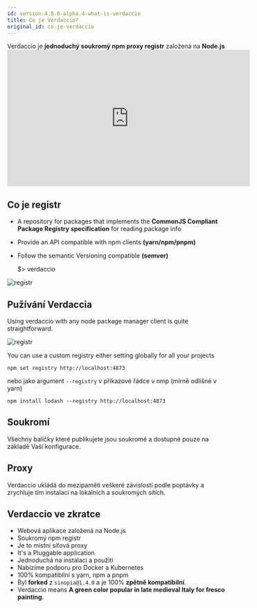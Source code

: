 ```yaml
---
id: version-4.0.0-alpha.4-what-is-verdaccio
title: Co je Verdaccio?
original_id: co-je-verdaccio
---
```


Verdaccio je **jednoduchý soukromý npm proxy registr** založená na **Node.js** <iframe width="560" height="315" src="https://www.youtube.com/embed/hDIFKzmoCaA" frameborder="0" allow="accelerometer; autoplay; encrypted-media; gyroscope; picture-in-picture" allowfullscreen mark="crwd-mark"></iframe> 

## Co je registr

* A repository for packages that implements the **CommonJS Compliant Package Registry specification** for reading package info
* Provide an API compatible with npm clients **(yarn/npm/pnpm)**
* Follow the semantic Versioning compatible **(semver)**

    $> verdaccio
    

![registr](assets/verdaccio_server.gif)

## Pužívání Verdaccia

Using verdaccio with any node package manager client is quite straightforward.

![registr](assets/npm_install.gif)

You can use a custom registry either setting globally for all your projects

    npm set registry http://localhost:4873
    

nebo jako argument `--registry` v příkazové řádce v nmp (mírně odlišné v yarn)

    npm install lodash --registry http://localhost:4873
    

## Soukromí

Všechny balíčky které publikujete jsou soukromé a dostupné pouze na základě Vaší konfigurace.

## Proxy

Verdaccio ukládá do mezipaměti veškeré závislosti podle poptávky a zrychluje tím instalaci na lokálních a soukromých sítích.

## Verdaccio ve zkratce

* Webová aplikace založená na Node.js
* Soukromý npm registr
* Je to místní síťová proxy
* It's a Pluggable application
* Jednoduchá na instalaci a použití
* Nabízíme podporu pro Docker a Kubernetes
* 100% kompatibilní s yarn, npm a pnpm
* Byl **forked** z `sinopia@1.4.0` a je 100% **zpětně kompatibilní**.
* Verdaccio means **A green color popular in late medieval Italy for fresco painting**.